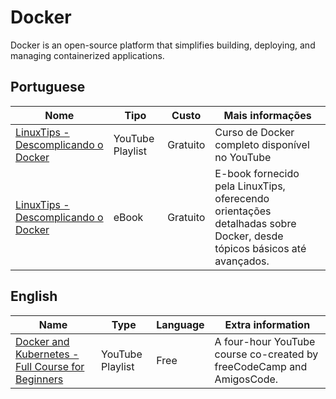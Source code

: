 # Docker

Docker is an open-source platform that simplifies
building, deploying, and managing containerized applications.  

## Portuguese

| Nome | Tipo | Custo | Mais informações 
| ---- | ---- | ------| -------------- |
| [LinuxTips - Descomplicando o Docker](https://www.youtube.com/playlist?list=PLf-O3X2-mxDn1VpyU2q3fuI6YYeIWp5rR) | YouTube Playlist | Gratuito | Curso de Docker completo disponível no YouTube 
| [LinuxTips - Descomplicando o Docker](https://livro.descomplicandodocker.com.br) | eBook | Gratuito | E-book fornecido pela LinuxTips, oferecendo orientações detalhadas sobre Docker, desde tópicos básicos até avançados.

## English

| Name | Type | Language | Extra information
| ---- | ---- | ------| -------------- |
| [Docker and Kubernetes - Full Course for Beginners](https://www.youtube.com/watch?v=Wf2eSG3owoA) | YouTube Playlist | Free | A four-hour YouTube course co-created by freeCodeCamp and AmigosCode.  